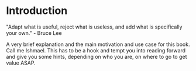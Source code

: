 # Introduction

"Adapt what is useful, reject what is useless, and add what is specifically your own." - Bruce Lee

A very brief explanation and the main motivation and use case for this book. Call me Ishmael. This has to be a hook and tempt you into reading forward and give you some hints, depending on who you are, on where to go to get value ASAP.